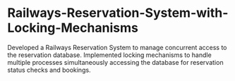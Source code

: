 # Railways-Reservation-System-with-Locking-Mechanisms
Developed a Railways Reservation System to manage concurrent access to the reservation database. Implemented locking mechanisms to handle multiple processes simultaneously accessing the database for reservation status checks and bookings.
